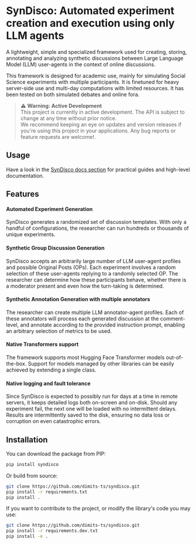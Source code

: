 # SynDisco: Automated experiment creation and execution using only LLM agents

A lightweight, simple and specialized framework used for creating, storing, annotating and analyzing synthetic discussions between Large Language Model (LLM) user-agents in the context of online discussions.

This framework is designed for academic use, mainly for simulating Social Science experiments with multiple participants. It is finetuned for heavy server-side use and multi-day computations with limited resources. It has been tested on both simulated debates and online fora.

> ⚠ **Warning: Active Development**  
> This project is currently in active development. The API is subject to change at any time without prior notice.  
> We recommend keeping an eye on updates and version releases if you're using this project in your applications.
> Any bug reports or feature requests are welcome!.


## Usage
Have a look in the [SynDisco docs section](todo) for practical guides and high-level documentation.


## Features

#### Automated Experiment Generation

SynDisco generates a randomized set of discussion templates. With only a handful of configurations, the researcher can run hundreds or thousands of unique experiments.

#### Synthetic Group Discussion Generation

SynDisco accepts an arbitrarily large number of LLM user-agent profiles and possible Original Posts (OPs). Each experiment involves a random selection of these user-agents replying to a randomly selected OP. The researcher can determine how these participants behave, whether there is a moderator present and even how the turn-taking is determined.

#### Synthetic Annotation Generation with multiple annotators

The researcher can create multiple LLM annotator-agent profiles. Each of these annotators will process each generated discussion at the comment-level, and annotate according to the provided instruction prompt, enabling an arbitrary selection of metrics to be used.

#### Native Transformers support

The framework supports most Hugging Face Transformer models out-of-the-box. Support for models managed by other libraries can be easily achieved by extending a single class. 

#### Native logging and fault tolerance

Since SynDisco is expected to possibly run for days at a time in remote servers, it keeps detailed logs both on-screen and on-disk. Should any experiment fail, the next one will be loaded with no intermittent delays. Results are intermittently saved to the disk, ensuring no data loss or corruption on even catastrophic errors.


## Installation

You can download the package from PIP:

```bash
pip install syndisco
```

Or build from source:
```bash
git clone https://github.com/dimits-ts/syndisco.git
pip install -r requirements.txt
pip install .
```

If you want to contribute to the project, or modify the library's code you may use:
```bash
git clone https://github.com/dimits-ts/syndisco.git
pip install -r requirements.dev.txt
pip install -e .
```